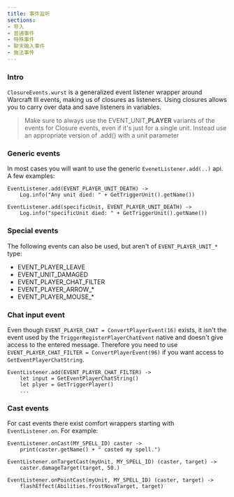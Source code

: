 ```yaml
---
title: 事件监听
sections:
- 导入
- 普通事件
- 特殊事件
- 聊天输入事件
- 施法事件
---
```


### Intro

`ClosureEvents.wurst` is a generalized event listener wrapper around Warcraft III events, making us of closures as listeners.
Using closures allows you to carry over data and save listeners in variables.

> Make sure to always use the EVENT_UNIT_**PLAYER** variants of the events for Closure events, even if it's just for a single unit. Instead use an appropriate version of .add() with a unit parameter

### Generic events

In most cases you will want to use the generic `EvenetListener.add(..)` api. A few examples:

```wurst
EventListener.add(EVENT_PLAYER_UNIT_DEATH) ->
	Log.info("Any unit died: " + GetTriggerUnit().getName())

EventListener.add(specificUnit, EVENT_PLAYER_UNIT_DEATH) ->
	Log.info("specificUnit died: " + GetTriggerUnit().getName())
```

### Special events

The following events can also be used, but aren't of  `EVENT_PLAYER_UNIT_*` type:

- EVENT_PLAYER_LEAVE
- EVENT_UNIT_DAMAGED
- EVENT_PLAYER_CHAT_FILTER
- EVENT_PLAYER_ARROW_*
- EVENT_PLAYER_MOUSE_*

### Chat input event

Even though `EVENT_PLAYER_CHAT = ConvertPlayerEvent(16)` exists, it isn't the event used by the `TriggerRegisterPlayerChatEvent` native and doesn't give access to the entered message. Therefore you need to use `EVENT_PLAYER_CHAT_FILTER = ConvertPlayerEvent(96)` if you want access to  `GetEventPlayerChatString`.

```wurst
EventListener.add(EVENT_PLAYER_CHAT_FILTER) ->
	let input = GetEventPlayerChatString()
	let plyer = GetTriggerPlayer()
	...
```

### Cast events

For cast events there exist comfort wrappers starting with `EventListener.on`. For example:

```wurst
EventListener.onCast(MY_SPELL_ID) caster ->
	print(caster.getName() + " casted my spell.")

EventListener.onTargetCast(myUnit, MY_SPELL_ID) (caster, target) ->
	caster.damageTarget(target, 50.)

EventListener.onPointCast(myUnit, MY_SPELL_ID) (caster, target) ->
	flashEffect(Abilities.frostNovaTarget, target)
```
